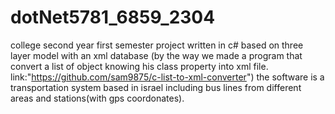 # dotNet5781_6859_2304
college second year first semester project
written in c# based on three layer model with an xml database
(by the way we made a program that convert a list of object knowing his class property into xml file. link:"https://github.com/sam9875/c-list-to-xml-converter")
the software is a transportation system based in israel including bus lines from different areas and stations(with gps coordonates).
